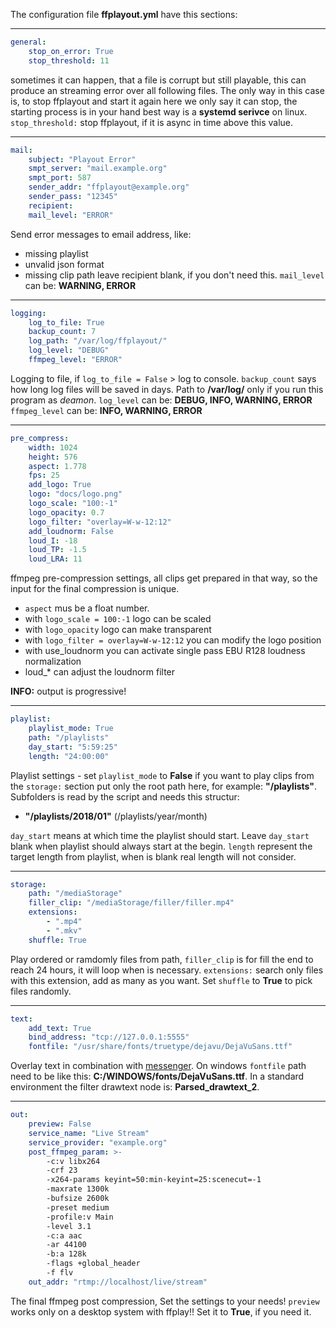 The configuration file **ffplayout.yml** have this sections:

---

```YAML
general:
    stop_on_error: True
    stop_threshold: 11
```
sometimes it can happen, that a file is corrupt but still playable,
this can produce an streaming error over all following files.
The only way in this case is, to stop ffplayout and start it again
here we only say it can stop, the starting process is in your hand
best way is a **systemd serivce** on linux.
`stop_threshold:` stop ffplayout, if it is async in time above this value.

---

```YAML
mail:
    subject: "Playout Error"
    smpt_server: "mail.example.org"
    smpt_port: 587
    sender_addr: "ffplayout@example.org"
    sender_pass: "12345"
    recipient:
    mail_level: "ERROR"
```
Send error messages to email address, like:
- missing playlist
- unvalid json format
- missing clip path
leave recipient blank, if you don't need this.
`mail_level` can be: **WARNING, ERROR**

---

```YAML
logging:
    log_to_file: True
    backup_count: 7
    log_path: "/var/log/ffplayout/"
    log_level: "DEBUG"
    ffmpeg_level: "ERROR"
```

Logging to file, if `log_to_file = False` > log to console.
`backup_count` says how long log files will be saved in days.
Path to **/var/log/** only if you run this program as *deamon*.
`log_level` can be: **DEBUG, INFO, WARNING, ERROR**
`ffmpeg_level` can be: **INFO, WARNING, ERROR**

---

```YAML
pre_compress:
    width: 1024
    height: 576
    aspect: 1.778
    fps: 25
    add_logo: True
    logo: "docs/logo.png"
    logo_scale: "100:-1"
    logo_opacity: 0.7
    logo_filter: "overlay=W-w-12:12"
    add_loudnorm: False
    loud_I: -18
    loud_TP: -1.5
    loud_LRA: 11
```

ffmpeg pre-compression settings, all clips get prepared in that way,
so the input for the final compression is unique.
- `aspect` mus be a float number.
- with `logo_scale = 100:-1` logo can be scaled
- with `logo_opacity` logo can make transparent
- with `logo_filter = overlay=W-w-12:12` you can modify the logo position
- with use_loudnorm you can activate single pass EBU R128 loudness normalization
- loud_* can adjust the loudnorm filter

**INFO:** output is progressive!

---

```YAML
playlist:
    playlist_mode: True
    path: "/playlists"
    day_start: "5:59:25"
    length: "24:00:00"
```
Playlist settings -
set `playlist_mode` to **False** if you want to play clips from the `storage:` section
put only the root path here, for example: **"/playlists"**.
Subfolders is read by the script and needs this structur:
- **"/playlists/2018/01"** (/playlists/year/month)

`day_start` means at which time the playlist should start. Leave `day_start` blank when playlist should always start at the begin.
`length` represent the target length from playlist, when is blank real length will not consider.

---

```YAML
storage:
    path: "/mediaStorage"
    filler_clip: "/mediaStorage/filler/filler.mp4"
    extensions:
        - ".mp4"
        - ".mkv"
    shuffle: True
```
Play ordered or ramdomly files from path, `filler_clip` is for fill the end
to reach 24 hours, it will loop when is necessary. `extensions:` search only files
with this extension, add as many as you want. Set `shuffle` to **True** to pick files randomly.

---

```YAML
text:
    add_text: True
    bind_address: "tcp://127.0.0.1:5555"
    fontfile: "/usr/share/fonts/truetype/dejavu/DejaVuSans.ttf"
```
Overlay text in combination with [messenger](https://github.com/ffplayout/messenger).
On windows `fontfile` path need to be like this: **C\:/WINDOWS/fonts/DejaVuSans.ttf**.
In a standard environment the filter drawtext node is: **Parsed_drawtext_2**.

---

```YAML
out:
    preview: False
    service_name: "Live Stream"
    service_provider: "example.org"
    post_ffmpeg_param: >-
        -c:v libx264
        -crf 23
        -x264-params keyint=50:min-keyint=25:scenecut=-1
        -maxrate 1300k
        -bufsize 2600k
        -preset medium
        -profile:v Main
        -level 3.1
        -c:a aac
        -ar 44100
        -b:a 128k
        -flags +global_header
        -f flv
    out_addr: "rtmp://localhost/live/stream"
```

The final ffmpeg post compression, Set the settings to your needs!
`preview` works only on a desktop system with ffplay!! Set it to **True**, if you need it.
